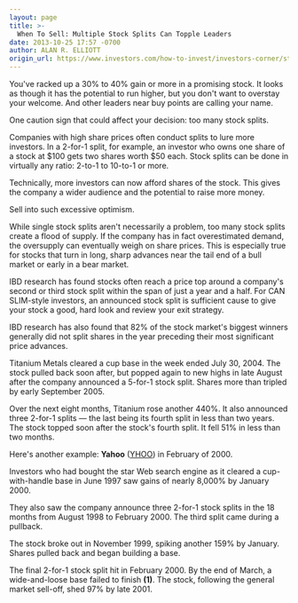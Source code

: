 ```yaml
---
layout: page
title: >-
  When To Sell: Multiple Stock Splits Can Topple Leaders
date: 2013-10-25 17:57 -0700
author: ALAN R. ELLIOTT
origin_url: https://www.investors.com/how-to-invest/investors-corner/stock-splits-as-sell-signals/
---
```


You've racked up a 30% to 40% gain or more in a promising stock. It looks as though it has the potential to run higher, but you don't want to overstay your welcome. And other leaders near buy points are calling your name.

One caution sign that could affect your decision: too many stock splits.

Companies with high share prices often conduct splits to lure more investors. In a 2-for-1 split, for example, an investor who owns one share of a stock at \$100 gets two shares worth \$50 each. Stock splits can be done in virtually any ratio: 2-to-1 to 10-to-1 or more.

Technically, more investors can now afford shares of the stock. This gives the company a wider audience and the potential to raise more money.

Sell into such excessive optimism.

While single stock splits aren't necessarily a problem, too many stock splits create a flood of supply. If the company has in fact overestimated demand, the oversupply can eventually weigh on share prices. This is especially true for stocks that turn in long, sharp advances near the tail end of a bull market or early in a bear market.

IBD research has found stocks often reach a price top around a company's second or third stock split within the span of just a year and a half. For CAN SLIM-style investors, an announced stock split is sufficient cause to give your stock a good, hard look and review your exit strategy.

IBD research has also found that 82% of the stock market's biggest winners generally did not split shares in the year preceding their most significant price advances.

Titanium Metals cleared a cup base in the week ended July 30, 2004. The stock pulled back soon after, but popped again to new highs in late August after the company announced a 5-for-1 stock split. Shares more than tripled by early September 2005.

Over the next eight months, Titanium rose another 440%. It also announced three 2-for-1 splits — the last being its fourth split in less than two years. The stock topped soon after the stock's fourth split. It fell 51% in less than two months.

Here's another example: **Yahoo** ([YHOO](https://research.investors.com/quote.aspx?symbol=YHOO)) in February of 2000.

Investors who had bought the star Web search engine as it cleared a cup-with-handle base in June 1997 saw gains of nearly 8,000% by January 2000.

They also saw the company announce three 2-for-1 stock splits in the 18 months from August 1998 to February 2000. The third split came during a pullback.

The stock broke out in November 1999, spiking another 159% by January. Shares pulled back and began building a base.

The final 2-for-1 stock split hit in February 2000. By the end of March, a wide-and-loose base failed to finish **(1)**. The stock, following the general market sell-off, shed 97% by late 2001.
